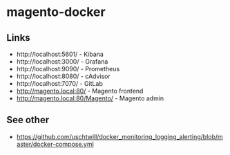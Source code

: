 # magento-docker

## Links

- http://localhost:5601/ - Kibana
- http://localhost:3000/ - Grafana
- http://localhost:9090/ - Prometheus
- http://localhost:8080/ - cAdvisor
- http://localhost:7070/ - GitLab
- http://magento.local:80/ - Magento frontend
- http://magento.local:80/Magento/ - Magento admin

## See other

- https://github.com/uschtwill/docker_monitoring_logging_alerting/blob/master/docker-compose.yml
